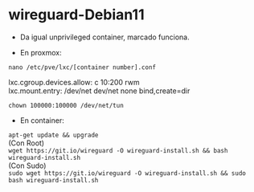 # wireguard-Debian11

* Da igual unprivileged container, marcado funciona.

* En proxmox:

`nano /etc/pve/lxc/[container number].conf`
              
lxc.cgroup.devices.allow: c 10:200 rwm  
lxc.mount.entry: /dev/net dev/net none bind,create=dir

                
`chown 100000:100000 /dev/net/tun`

* En container:
 
`apt-get update && upgrade`    
(Con Root)    
`wget https://git.io/wireguard -O wireguard-install.sh && bash wireguard-install.sh`  
(Con Sudo)  
`sudo wget https://git.io/wireguard -O wireguard-install.sh && sudo bash wireguard-install.sh`
